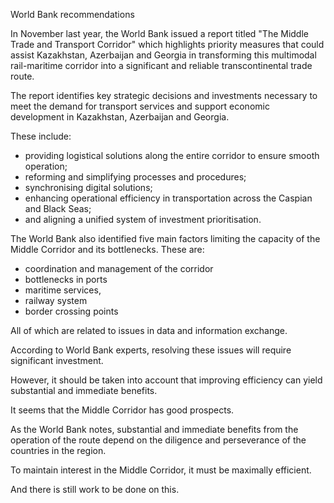 
World Bank recommendations

In November last year, the World Bank issued a report titled "The Middle Trade and Transport Corridor" which highlights priority measures that could assist Kazakhstan, Azerbaijan and Georgia in transforming this multimodal rail-maritime corridor into a significant and reliable transcontinental trade route.

The report identifies key strategic decisions and investments necessary to meet the demand for transport services and support economic development in Kazakhstan, Azerbaijan and Georgia. 

These include: 

+ providing logistical solutions along the entire corridor to ensure smooth operation; 
+ reforming and simplifying processes and procedures; 
+ synchronising digital solutions; 
+ enhancing operational efficiency in transportation across the Caspian and Black Seas; 
+ and aligning a unified system of investment prioritisation.

The World Bank also identified five main factors limiting the capacity of the Middle Corridor and its bottlenecks. These are: 

+ coordination and management of the corridor
+ bottlenecks in ports
+  maritime services, 
+ railway system 
+ border crossing points

 All of which are related to issues in data and information exchange. 
 
 
According to World Bank experts, resolving these issues will require significant investment. 

However, it should be taken into account that improving efficiency can yield substantial and immediate benefits.

It seems that the Middle Corridor has good prospects. 

As the World Bank notes, substantial and immediate benefits from the operation of the route depend on the diligence and perseverance of the countries in the region. 

To maintain interest in the Middle Corridor, it must be maximally efficient. 

And there is still work to be done on this.